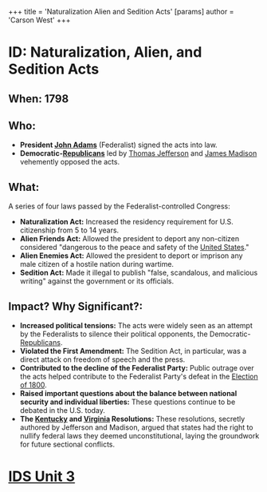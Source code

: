 +++
 title = 'Naturalization Alien and Sedition Acts'
[params]
	author = 'Carson West'
+++
# ID: Naturalization, Alien, and Sedition Acts 
## When: 1798
## Who: 
* **President [John Adams](./../john-adams/)** (Federalist) signed the acts into law.
* **Democratic-[Republicans](./../republicans/)** led by [Thomas Jefferson](./../thomas-jefferson/) and [James Madison](./../james-madison/) vehemently opposed the acts. 
## What:
A series of four laws passed by the Federalist-controlled Congress:
* **Naturalization Act:** Increased the residency requirement for U.S. citizenship from 5 to 14 years. 
* **Alien Friends Act:** Allowed the president to deport any non-citizen considered "dangerous to the peace and safety of the [United States](./../united-states/)."
* **Alien Enemies Act:** Allowed the president to deport or imprison any male citizen of a hostile nation during wartime.
* **Sedition Act:** Made it illegal to publish "false, scandalous, and malicious writing" against the government or its officials. 
## Impact? Why Significant?:
* **Increased political tensions:** The acts were widely seen as an attempt by the Federalists to silence their political opponents, the Democratic-[Republicans](./../republicans/).
* **Violated the First Amendment:** The Sedition Act, in particular, was a direct attack on freedom of speech and the press. 
* **Contributed to the decline of the Federalist Party:** Public outrage over the acts helped contribute to the Federalist Party's defeat in the [Election of 1800](./../election-of-1800/).
* **Raised important questions about the balance between national security and individual liberties:**  These questions continue to be debated in the U.S. today.
* **The [Kentucky](./../kentucky/) and [Virginia](./../virginia/) Resolutions:**  These resolutions, secretly authored by Jefferson and Madison, argued that states had the right to nullify federal laws they deemed unconstitutional, laying the groundwork for future sectional conflicts. 

# [IDS Unit 3](./../ids-unit-3/)